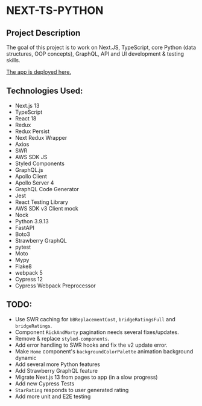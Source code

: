 # NEXT-TS-PYTHON

## Project Description

The goal of this project is to work on Next.JS, TypeScript, core Python (data structures, OOP concepts), GraphQL, API and UI development & testing skills.

[The app is deployed here.](https://portfolio-alexsmith716.vercel.app)

## Technologies Used:
* Next.js 13
* TypeScript
* React 18
* Redux
* Redux Persist
* Next Redux Wrapper
* Axios
* SWR
* AWS SDK JS
* Styled Components
* GraphQL.js
* Apollo Client
* Apollo Server 4
* GraphQL Code Generator
* Jest
* React Testing Library
* AWS SDK v3 Client mock
* Nock
* Python 3.9.13
* FastAPI
* Boto3
* Strawberry GraphQL
* pytest
* Moto
* Mypy
* Flake8
* webpack 5
* Cypress 12
* Cypress Webpack Preprocessor

## TODO:
* Use SWR caching for `bBReplacementCost`, `bridgeRatingsFull` and `bridgeRatings`.
* Component `RickAndMorty` pagination needs several fixes/updates.
* Remove & replace `styled-components`.
* Add error handling to SWR hooks and fix the v2 update error.
* Make `Home` component's `backgroundColorPalette` animation background dynamic
* Add several more Python features
* Add Strawberry GraphQL feature
* Migrate Next.js 13 from pages to app (in a slow progress)
* Add new Cypress Tests
* `StarRating` responds to user generated rating
* Add more unit and E2E testing
